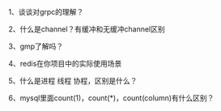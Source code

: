 1、谈谈对grpc的理解？

2、什么是channel？有缓冲和无缓冲channel区别

3、gmp了解吗？

4、redis在你项目中的实际使用场景

5、什么是进程 线程 协程，区别是什么？

6、mysql里面count(1)，count(*)，count(column)有什么区别？
